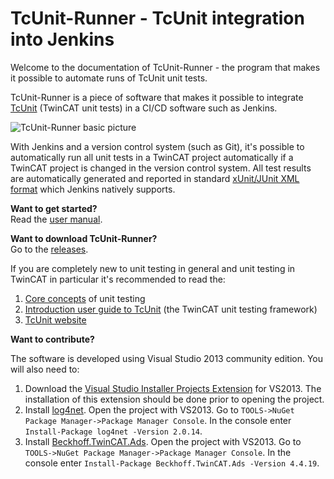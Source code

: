 # TcUnit-Runner - TcUnit integration into Jenkins
Welcome to the documentation of TcUnit-Runner - the program that makes it possible to automate runs of TcUnit unit
tests.

TcUnit-Runner is a piece of software that makes it possible to integrate [TcUnit](https://github.com/tcunit/TcUnit)
(TwinCAT unit tests) in a CI/CD software such as Jenkins.

![TcUnit-Runner basic picture](https://github.com/tcunit/TcUnit-Runner/blob/master/img/TcUnit-Runner_basic.jpg)

With Jenkins and a version control system (such as Git), it's possible to automatically run all unit tests in a TwinCAT
project automatically if a TwinCAT project is changed in the version control system. All test results are automatically
generated and reported in standard [xUnit/JUnit XML format](https://llg.cubic.org/docs/junit/) which Jenkins natively
supports.

**Want to get started?**  
Read the [user manual](https://tcunit.org/tcunit-runner-user-manual/).

**Want to download TcUnit-Runner?**  
Go to the [releases](https://github.com/tcunit/TcUnit-Runner/releases).

If you are completely new to unit testing in general and unit testing in TwinCAT in particular it's recommended
to read the:

1. [Core concepts](https://tcunit.org/unit-testing-concepts/) of unit testing
2. [Introduction user guide to TcUnit](https://tcunit.org/introduction-user-guide/) (the TwinCAT unit testing framework)
3. [TcUnit website](https://tcunit.org/)

**Want to contribute?**

The software is developed using Visual Studio 2013 community edition. You will also need to:
1. Download the [Visual Studio Installer Projects Extension](https://marketplace.visualstudio.com/items?itemName=UnniRavindranathan-MSFT.MicrosoftVisualStudio2013InstallerProjects)
for VS2013. The installation of this extension should be done prior to opening the project.
2. Install [log4net](https://logging.apache.org/log4net/). Open the project with VS2013. Go to `TOOLS->NuGet Package Manager->Package Manager Console`. In the console enter `Install-Package log4net -Version 2.0.14`.
3. Install [Beckhoff.TwinCAT.Ads](https://infosys.beckhoff.com/english.php?content=../content/1033/tc3_adsnetref/index.html&id=). Open the project with VS2013. Go to `TOOLS->NuGet Package Manager->Package Manager Console`. In the console enter `Install-Package Beckhoff.TwinCAT.Ads -Version 4.4.19`.